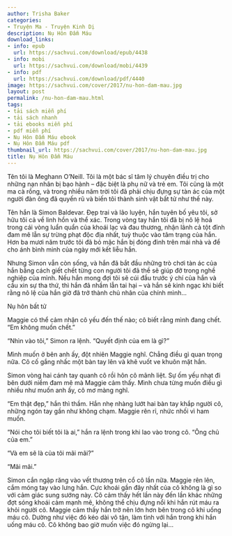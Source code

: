 ```yaml
---
author: Trisha Baker
categories:
- Truyện Ma - Truyện Kinh Dị
description: Nụ Hôn Đẫm Máu
download_links:
- info: epub
  url: https://sachvui.com/download/epub/4438
- info: mobi
  url: https://sachvui.com/download/mobi/4439
- info: pdf
  url: https://sachvui.com/download/pdf/4440
image: https://sachvui.com/cover/2017/nu-hon-dam-mau.jpg
layout: post
permalink: /nu-hon-dam-mau.html
tags:
- tải sách miễn phí
- tải sách nhanh
- tải ebooks miễn phí
- pdf miễn phí
- Nụ Hôn Đẫm Máu ebook
- Nụ Hôn Đẫm Máu pdf
thumbnail_url: https://sachvui.com/cover/2017/nu-hon-dam-mau.jpg
title: Nụ Hôn Đẫm Máu
---
```


 <div class="item-desc text-justify"> <p>Tên tôi là Meghann O’Neill. Tôi là một bác sĩ tâm lý chuyên điều trị cho những nạn nhân bị bạo hành – đặc biệt là phụ nữ và trẻ em. Tôi cũng là một ma cà rồng, và trong nhiều năm trời tôi đã phải chịu đựng sự tàn ác của một người đàn ông đã quyến rũ và biến tôi thành sinh vật bất tử như thế này.</p><p>Tên hắn là Simon Baldevar. Đẹp trai và lão luyện, hắn tuyên bố yêu tôi, sở hữu tôi cả về linh hồn và thể xác. Trong vòng tay hắn tôi đã bị nô lệ hoá trong cái vòng luẩn quẩn của khoái lạc và đau thương, nhận lãnh cả tột đỉnh đam mê lẫn sự trừng phạt độc địa nhất, tuỳ thuộc vào tâm trạng của hắn. Hơn ba mươi năm trước tôi đã bỏ mặc hắn bị đóng đinh trên mái nhà và để cho ánh bình minh của ngày mới kết liễu hắn.</p><p>Nhưng Simon vẫn còn sống, và hắn đã bắt đầu những trò chơi tàn ác của hắn bằng cách giết chết từng con người tôi đã thề sẽ giúp đỡ trong nghề nghiệp của mình. Nếu hắn mong đợi tôi sẽ cúi đầu trước ý chí của hắn và cầu xin sự tha thứ, thì hắn đã nhầm lẫn tai hại – và hắn sẽ kinh ngạc khi biết rằng nô lệ của hắn giờ đã trở thành chủ nhân của chính mình…</p><p>Nụ hôn bất tử</p><p>Maggie có thể cảm nhận cô yếu đến thế nào; cô biết rằng mình đang chết. “Em không muốn chết.”</p><p>“Nhìn vào tôi,” Simon ra lệnh. “Quyết định của em là gì?”</p><p>Mình muốn ở bên anh ấy, đột nhiên Maggie nghĩ. Chẳng điều gì quan trọng nữa. Cô cố gắng nhấc một bàn tay lên và khẽ vuốt ve khuôn mặt hắn.</p><p>Simon vòng hai cánh tay quanh cô rồi hôn cô mãnh liệt. Sự ốm yếu nhạt đi bên dưới niềm đam mê mà Maggie cảm thấy. Mình chưa từng muốn điều gì nhiều như muốn anh ấy, cô mơ màng nghĩ.</p><p>“Em thật đẹp,” hắn thì thầm. Hắn nhẹ nhàng lướt hai bàn tay khắp người cô, những ngón tay gần như không chạm. Maggie rên rỉ, nhức nhối vì ham muốn.</p><p>“Nói cho tôi biết tôi là ai,” hắn ra lệnh trong khi lao vào trong cô. “Ông chủ của em.”</p><p>“Và em sẽ là của tôi mãi mãi?”</p><p>“Mãi mãi.”</p><p>Simon cắn ngập răng vào vết thương trên cổ cô lần nữa. Maggie rên lên, cắm móng tay vào lưng hắn. Cực khoái gần đây nhất của cô không là gì so với cảm giác sung sướng này. Cô cảm thấy hết lần này đến lần khác những đợt sóng khoái cảm mạnh mẽ, không thể chịu đựng nổi khi hắn rút máu ra khỏi người cô. Maggie cảm thấy hắn trở nên lớn hơn bên trong cô khi uống máu cô. Dường như việc đó kéo dài vô tận, làm tình với hắn trong khi hắn uống máu cô. Cô không bao giờ muốn việc đó ngừng lại…</p> </div>
